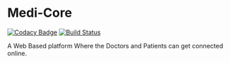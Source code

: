 # Medi-Core
[![Codacy Badge](https://api.codacy.com/project/badge/Grade/1500788e71d44fd2b75e703f6dfd694f)](https://www.codacy.com/app/shehand/Medi-Core?utm_source=github.com&amp;utm_medium=referral&amp;utm_content=shehand/Medi-Core&amp;utm_campaign=Badge_Grade)
[![Build Status](https://travis-ci.org/shehand/Medi-Core.svg?branch=master)](https://travis-ci.org/shehand/Medi-Core)

A Web Based platform Where the Doctors and Patients can get connected online.
